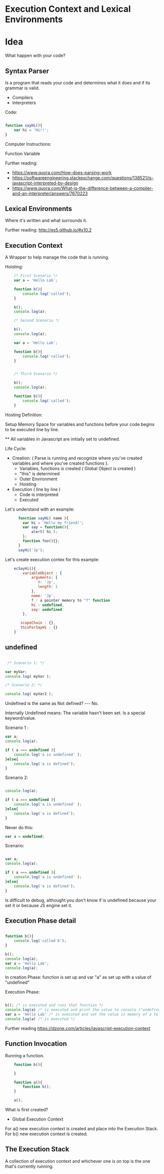 # Execution Context and Lexical Environments

# Idea
What happen with your code? 

## Syntax Parser
Is a program that reads your code and determines what it does and if its grammar is valid.

- Compilers
- Interpreters

Code:
```javascript

function sayHi(){
	var hi = 'Hi!!';
}

```
Computer Instructions:

Function
	Variable


Further reading:
 - https://www.quora.com/How-does-parsing-work
 - https://softwareengineering.stackexchange.com/questions/138521/is-javascript-interpreted-by-design
 - https://www.quora.com/What-is-the-difference-between-a-compiler-and-an-interpreter/answers/7670223


## Lexical Environments
 Where it's written and what surrounds it.

 Further reading:
 http://es5.github.io/#x10.2


## Execution Context

A Wrapper to help manage the code that is running.

Hoisting: 

```javascript
	/* First Scenario */
	var a = 'Hello Lab';

	function b(){
		console.log('called');
	}

	b();
	console.log(a);

	/* Second Scenario */

	b();
	console.log(a);

	var a = 'Hello Lab';

	function b(){
		console.log('called');
	}


	/* Third Scenario */

	b();
	console.log(a);

	function b(){
		console.log('called');
	}

```
Hosting Definition:

Setup Memory Space for variables and functions before your code begins to be executed line by line.

** All variables in Javascript are initially set to undefined.

Life Cycle:
- Creation: ( Parse is running and recognize where you've created variables and where you've created functions ).
    - Variables, functions is created ( Global Object is created )
    - "this" is determined
    - Outer Environment
    - Hoisting
- Execution ( line by line )
	- Code is interpreted
	- Executed

Let's understand with an example:

```javascript
	  function sayHi( name ){
	   	var hi = 'Hello my friend!';
	   	var say = function(){
	   		alert( hi );
	   	};
	   	function foo(){};
	  }
	  sayHi('Jp');
```
Let's create execution contex for this example:

```javascript
	ecSayHi(){
		variableObject : {
			arguments: {
	           0: 'Jp',
	           length: 1
		    },
		    name: 'Jp',
		    f : a pointer memory to "f" function
		    hi : undefined,
		    say: undefined
	    },

	   scopeChain : {},
	   thisForSayHi : {}
	}
```

## undefined
```javascript

 /* Scenario 1: */ 

var myVar;
console.log( myVar );

/* Scenario 2: */

console.log( myVar2 );

```

Undefined is the same as Not defined? --- No.

Internally Undefined means: The variable hasn't been set. Is a special keyword/value.

Scenario 1 : 

```javascript
var a;
console.log(a);

if ( a === undefined ){
	console.log('a is undefined' );
}else{
	console.log('a is defined');
}

```

Scenario 2: 

```javascript

console.log(a);

if ( a === undefined ){
	console.log('a is undefined' );
}else{
	console.log('a is defined');
}

```

Never do this:
```javascript
var a = undefined;
```

Scenario:

```javascript

var a;
console.log(a);

if ( a === undefined ){
	console.log('a is undefined' );
}else{
	console.log('a is defined');
}
```

Is difficult to debug, althought you don't know if is undefined because your set it or because JS engine set it.


## Execution Phase detail

```javascript

function b(){
	console.log('called b');
}

b();
console.log(a);
var a = 'Hello Lab';
console.log(a);
```

In creation Phase:
function is set up and var "a" as set up with a value of "undefined"

Execution Phase:

```javascript

b(); /* is executed and runs that function */
console.log(a) /* is executed and print the value to console ("undefined") */
var a = 'Hello Lab' /* is executed and set the value in memory of a to the stirng Hello World */
console.log(a) /* is executed */

```


Further reading
https://dzone.com/articles/javascript-execution-context

## Function Invocation
Running a function.

```javascript
	function b(){

    }

    function a(){
    	function b();
    }

    a();
```

What is first created?
 - Global Execution Context

For a() new execution context is created and place into the Execution Stack.
For b() new execution context is created.

## The Execution Stack
A collection of execution context and whichever one is on top is the one that's currently running.